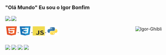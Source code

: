 ### "Olá Mundo" Eu sou o Igor Bonfim
<div>
  <a href="https://github.com/bonfim-igor">
  <img height=168 align="center" src="https://github-readme-stats.vercel.app/api?username=bonfim-igor&show_icons=true&theme=midnight-purple&include_all_commits=true">
  <img height=168 align="center" src="https://github-readme-stats.vercel.app/api/top-langs/?username=bonfim-igor&layout=compact&langs_count=16&show_icons=true&theme=midnight-purple">
</div>
<div style="display: inline_block"><br>
  <img align="center" alt="Igor-HTML" height="30" width="40" src="https://raw.githubusercontent.com/devicons/devicon/master/icons/html5/html5-original.svg">
  <img align="center" alt="Igor-CSS" height="30" width="40" src="https://raw.githubusercontent.com/devicons/devicon/master/icons/css3/css3-original.svg">
  <img align="center" alt="Igor-Js" height="30" width="40" src="https://raw.githubusercontent.com/devicons/devicon/master/icons/javascript/javascript-original.svg">
  <img align="center" alt="Igor-Python" height="30" width="40" src="https://raw.githubusercontent.com/devicons/devicon/master/icons/python/python-original.svg">
  <img height="100em" align="right" alt="Igor-Ghibli" src="https://cdn.discordapp.com/attachments/1126588035627225119/1373172196083499068/ghibli.jpg?ex=682971c3&is=68282043&hm=489907d7396367585883ab0bc575d5f21fceb44621c892596124acc1c384844a&">
</div>

##

<div>
  <a href="https://www.youtube.com/@bonfim-igor" target="_blank"><img height="25px" src="https://img.shields.io/badge/Youtube-FF0000?style-for-the-badge&logo=youtube&logoColor=white" target="_blank"></a>
  <a href="https://instagram.com/x_igox" target="_blank"><img height="25px" src="https://img.shields.io/badge/-Instagram-%23E4405F?style=for-the-badge&logo=instagram&logoColor=white" target="_blank"></a>
  <a href="https://www.twitch.tv/bonfim_igor" target="_blank"><img height="25px" src="https://img.shields.io/badge/Twitch-9146FF?style=for-the-badge&logo=twitch&logoColor=white" target="_blank"></a>
  <a href="mailto:igor.bonfim662@gmail.com" target="_blank"><img height="25px" src="https://img.shields.io/badge/-Gmail-%233333?style=for-the-badge&logo=gmail&logoColor=white" target="_blank"></a>
</div>

